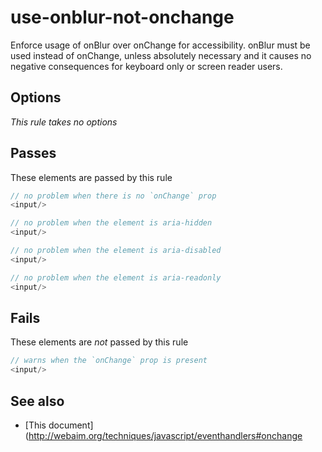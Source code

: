 # use-onblur-not-onchange


Enforce usage of onBlur over onChange for accessibility. onBlur must be used
instead of onChange, unless absolutely necessary and it causes no negative
consequences for keyboard only or screen reader users.


## Options

*This rule takes no options*

## Passes

These elements are passed by this rule
```js
// no problem when there is no `onChange` prop
<input/>

// no problem when the element is aria-hidden
<input/>

// no problem when the element is aria-disabled
<input/>

// no problem when the element is aria-readonly
<input/>
```

## Fails

These elements are *not* passed by this rule
```js
// warns when the `onChange` prop is present
<input/>
```

## See also

 - [This document](http://webaim.org/techniques/javascript/eventhandlers#onchange